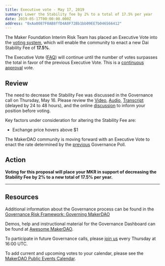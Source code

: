 ```yaml
---
title: Executive vote - May 17, 2019
summary: Lower the Stability fee by 2% to a total of 17.5% per year
date: 2019-05-17T00:00:00.000Z
address: "0xAa0087F0AB8ffD4A8F72Bb1bb09EE7b046566412"
---
```

The Maker Foundation Interim Risk Team has placed an Executive Vote into the [voting system](https://vote.makerdao.com/), which will enable the community to enact a new Dai Stability Fee of **17.5%**.

The Executive Vote ([FAQ](https://makerdao.com/en/faq/voting#what-is-executive-voting)) will continue until the number of votes surpasses the total in favor of the previous Executive Vote. This is a [continuous approval](https://github.com/makerdao/community/blob/master/faqs/governance.md#what-is-continuous-approval-voting) vote.

## Review

The need to decrease the Stability Fee was discussed in the Governance call on Thursday, May 16. Please review the [Video](https://www.youtube.com/playlist?list=PLLzkWCj8ywWNq5-90-Id6VPSsrk4OWVan), [Audio](https://soundcloud.com/makerdao/sets/governance-and-risk), [Transcript](https://community-development.makerdao.com/governance/governance-and-risk-meetings/transcripts) (delayed by 24 to 48 hours), and the online [discussion](https://www.reddit.com/r/mkrgov/) to inform your position before voting.

Key factors under consideration for altering the Stability Fee are:

* Exchange price hovers above $1

The MakerDAO community is moving forward with an Executive Vote to enact the rate determined by the [previous](https://vote.makerdao.com/polling) Governance Poll.

## Action

**Voting for this proposal will place your MKR in support of decreasing the Stability Fee by 2% to a new total of 17.5% per year.**

---

## Resources

Additional information about the Governance process can be found in the [Governance Risk Framework: Governing MakerDAO](https://blog.makerdao.com/makerdao-governance-risk-framework-part-3/)

Demos, help and instructional material for the Governance Dashboard can be found at [Awesome MakerDAO](https://github.com/makerdao/awesome-makerdao#voting).

To participate in future Governance calls, please [join us](https://www.reddit.com/r/MakerDAO/comments/8xvsiy/new_weekly_meetings_schedule/) every Thursday at 16:00 UTC.

To add current and upcoming votes to your calendar, please see the [MakerDAO Public Events Calendar](https://calendar.google.com/calendar/embed?src=makerdao.com_3efhm2ghipksegl009ktniomdk%40group.calendar.google.com&ctz=America%2FLos_Angeles).